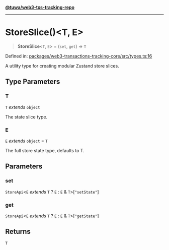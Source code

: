 [**@tuwa/web3-txs-tracking-repo**](../../../README.md)

***

# StoreSlice()\<T, E\>

> **StoreSlice**\<`T`, `E`\> = (`set`, `get`) => `T`

Defined in: [packages/web3-transactions-tracking-core/src/types.ts:16](https://github.com/TuwaIO/web3-transactions-tracking/blob/c00dfab7739fc95457ad32909e117b091845b823/packages/web3-transactions-tracking-core/src/types.ts#L16)

A utility type for creating modular Zustand store slices.

## Type Parameters

### T

`T` *extends* `object`

The state slice type.

### E

`E` *extends* `object` = `T`

The full store state type, defaults to T.

## Parameters

### set

`StoreApi`\<`E` *extends* `T` ? `E` : `E` & `T`\>\[`"setState"`\]

### get

`StoreApi`\<`E` *extends* `T` ? `E` : `E` & `T`\>\[`"getState"`\]

## Returns

`T`
